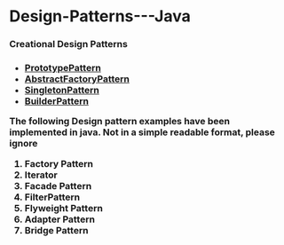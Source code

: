 


<H1> Design-Patterns---Java </H1>
  
  <h3><a href=""></a>Creational Design Patterns <H3>

   <ul>
     <li><a href="https://github.com/ajayv14/Design-Patterns---Java/blob/master/PrototypePattern.java">PrototypePattern</a></li>
     <li><a href="https://github.com/ajayv14/Design-Patterns---Java/blob/master/AbstractFactoryPattern.java">AbstractFactoryPattern</a></li>
     <li><a href="https://github.com/ajayv14/Design-Patterns---Java/blob/master/SingletonPattern.java">SingletonPattern</a></li>
     <li><a href="https://github.com/ajayv14/Design-Patterns---Java/blob/master/BuilderPattern.java">BuilderPattern</a></li>
   </ul>  










The following Design pattern examples have been implemented in java.
Not in a simple readable format, please ignore 

1. Factory Pattern
3. Iterator                   
5. Facade Pattern
6. FilterPattern
7. Flyweight Pattern
8. Adapter Pattern
9. Bridge Pattern